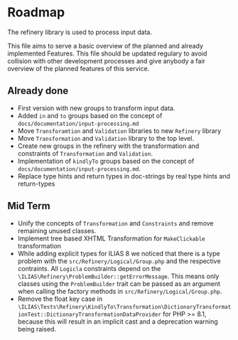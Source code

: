 # Roadmap

The refinery library is used to process input data.

This file aims to serve a basic overview of the planned and
already implemented Features.
This file should be updated regulary to avoid collision with
other development processes and give anybody a fair overview
of the planned features of this service.

## Already done

* First version with new groups to transform input data.
* Added `in` and `to` groups based on the concept of
  `docs/documentation/input-processing.md`
* Move `Transforamtion` and `Validation` libraries to new `Refinery` library
* Move `Transformation` and `Validation` library to the top level.
* Create new groups in the refinery with the transformation and constraints
  of `Transformation` and `Validation`.
* Implementation of `kindlyTo` groups based on the concept of
  `docs/documentation/input-processing.md`.
* Replace type hints and return types in doc-strings by real type hints and
  return-types

## Mid Term

* Unify the concepts of `Transformation` and `Constraints` and remove remaining
  unused classes.
* Implement tree based XHTML Transformation for `MakeClickable` transformation
* While adding explicit types for ILIAS 8 we noticed that there is a type problem with
  the `src/Refinery/Logical/Group.php` and the respective contraints. All `Logicla` constraints depend on the
  `\ILIAS\Refinery\ProblemBuilder::getErrorMessage`. This means only classes using the `ProblemBuilder` trait
  can be passed as an argument when calling the factory methods in `src/Refinery/Logical/Group.php`.
* Remove the float key case in `\ILIAS\Tests\Refinery\KindlyTo\Transformation\DictionaryTransformationTest::DictionaryTransformationDataProvider`
  for PHP >= 8.1, because this will result in an implicit cast and a deprecation warning being raised.
